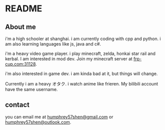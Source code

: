 

<!--
**Mcmineskycoder/Mcmineskycoder** is a ✨ _special_ ✨ repository because its `README.md` (this file) appears on your GitHub profile.

Here are some ideas to get you started:
-you can email me on honghui.shen@163.com
- 🌱 I’m currently learning python and git
- I love github!
-->
# README

## About me

i'm a high schooler at shanghai. i am currently coding with cpp and python. i am also learning languages like js, java and c#.

i'm a heavy video game player. i play minecraft, zelda, honkai star rail and kerbal. I am interested in mod dev. Join my minecraft server at <a href='frp-cup.com:31128'>frp-cup.com:31128</a>.

i'm also interested in game dev. i am kinda bad at it, but things will change.

Currently i am a heavy オタク. i watch anime like frieren. My bilibili account have the same username.
## contact

you can email me at humphrey57shen@gmail.com or humphrey57shen@outlook.com.

